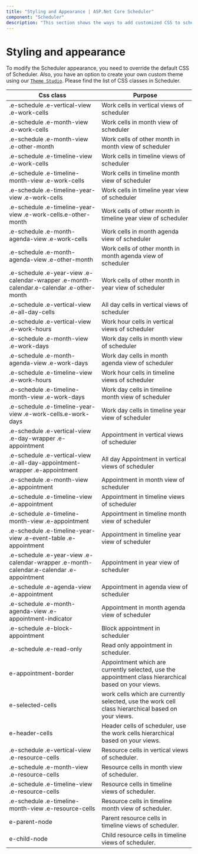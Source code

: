 ```yaml
---
title: "Styling and Appearance | ASP.Net Core Scheduler"
component: "Scheduler"
description: "This section shows the ways to add customized CSS to scheduler component by overriding the default CSS of scheduler"
---
```


# Styling and appearance

To modify the Scheduler appearance, you need to override the default CSS of Scheduler. Also, you have an option to create your own custom theme using our [`Theme Studio`](https://ej2.syncfusion.com/themestudio/?theme=material). Please find the list of CSS classes in Scheduler.

| Css class | Purpose |
|-------|---------|
| .e-schedule .e-vertical-view .e-work-cells | Work cells in vertical views of scheduler |
| .e-schedule .e-month-view .e-work-cells | Work cells in month view of scheduler |
| .e-schedule .e-month-view .e-other-month | Work cells of other month in month view of scheduler |
| .e-schedule .e-timeline-view .e-work-cells | Work cells in timeline views of scheduler |
| .e-schedule .e-timeline-month-view .e-work-cells | Work cells in timeline month view of scheduler |
| .e-schedule .e-timeline-year-view .e-work-cells | Work cells in timeline year view of scheduler |
| .e-schedule .e-timeline-year-view .e-work-cells.e-other-month | Work cells of other month in timeline year view of scheduler |
| .e-schedule .e-month-agenda-view .e-work-cells | Work cells in month agenda view of scheduler |
| .e-schedule .e-month-agenda-view .e-other-month | Work cells of other month in month agenda view of scheduler |
| .e-schedule .e-year-view .e-calendar-wrapper .e-month-calendar.e-calendar .e-other-month | Work cells of other month in year view of scheduler |
| .e-schedule .e-vertical-view .e-all-day-cells | All day cells in vertical views of scheduler |
| .e-schedule .e-vertical-view .e-work-hours | Work hour cells in vertical views of scheduler |
| .e-schedule .e-month-view .e-work-days | Work day cells in month view of scheduler |
| .e-schedule .e-month-agenda-view .e-work-days | Work day cells in month agenda view of scheduler |
| .e-schedule .e-timeline-view .e-work-hours | Work hour cells in timeline views of scheduler |
| .e-schedule .e-timeline-month-view .e-work-days | Work day cells in timeline month view of scheduler |
| .e-schedule .e-timeline-year-view .e-work-cells.e-work-days | Work day cells in timeline year view of scheduler |
| .e-schedule .e-vertical-view .e-day-wrapper .e-appointment | Appointment in vertical views of scheduler |
| .e-schedule .e-vertical-view .e-all-day-appointment-wrapper .e-appointment | All day Appointment in vertical views of scheduler |
| .e-schedule .e-month-view .e-appointment | Appointment in month view of scheduler |
| .e-schedule .e-timeline-view .e-appointment | Appointment in timeline views of scheduler |
| .e-schedule .e-timeline-month-view .e-appointment | Appointment in timeline month view of scheduler |
| .e-schedule .e-timeline-year-view .e-event-table .e-appointment | Appointment in timeline year view of scheduler |
| .e-schedule .e-year-view .e-calendar-wrapper .e-month-calendar.e-calendar .e-appointment | Appointment in year view of scheduler |
| .e-schedule .e-agenda-view .e-appointment | Appointment in agenda view of scheduler |
| .e-schedule .e-month-agenda-view .e-appointment-indicator | Appointment in month agenda view of scheduler |
| .e-schedule .e-block-appointment | Block appointment in scheduler |
| .e-schedule .e-read-only | Read only appointment in scheduler. |
| e-appointment-border | Appointment which are currently selected, use the appointment class hierarchical based on your views. |
| e-selected-cells | work cells which are currently selected, use the work cell class hierarchical based on your views. |
| e-header-cells | Header cells of scheduler, use the work cells hierarchical based on your views. |
| .e-schedule .e-vertical-view .e-resource-cells| Resource cells in vertical views of scheduler. |
| .e-schedule .e-month-view .e-resource-cells| Resource cells in month view of scheduler. |
| .e-schedule .e-timeline-view .e-resource-cells | Resource cells in timeline views of scheduler. |
| .e-schedule .e-timeline-month-view .e-resource-cells| Resource cells in timeline month view of scheduler. |
| e-parent-node | Parent resource cells in timeline views of scheduler. |
| e-child-node | Child resource cells in timeline views of scheduler. |
